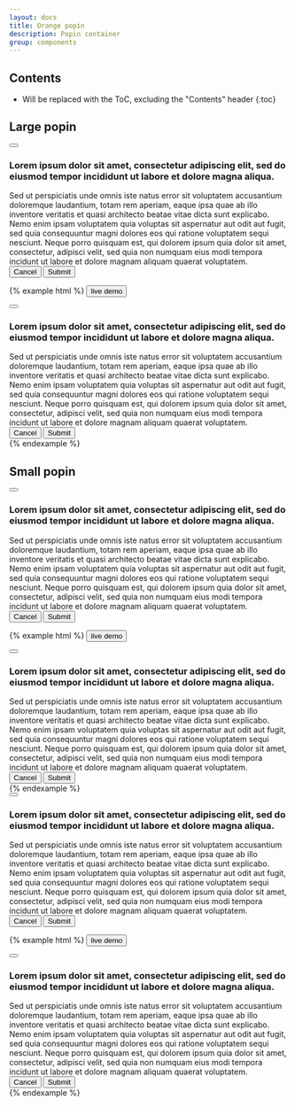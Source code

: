 ```yaml
---
layout: docs
title: Orange popin
description: Popin container
group: components
---
```


## Contents

* Will be replaced with the ToC, excluding the "Contents" header
{:toc}

## Large popin

<div class="bd-example bd-example-modal">
    <div class="modal">
        <div class="modal-dialog" role="document">
            <div class="modal-content">
                <div class="modal-header">
                    <button type="button" class="btn" aria-label="close"><span class="close"></span></button>
                </div>
                <div class="modal-body">
                    <div class="card card-block has-info">
                        <div class="card-icon">
                            <span class="icon-Warning-important"></span>
                        </div>
                        <h3 class="card-title">Lorem ipsum dolor sit amet, consectetur adipiscing elit, sed do eiusmod tempor incididunt ut labore et dolore magna aliqua.</h3>
                        <div class="card-text">Sed ut perspiciatis unde omnis iste natus error sit voluptatem accusantium doloremque laudantium, totam rem aperiam, eaque ipsa quae ab illo inventore veritatis et quasi architecto beatae vitae dicta sunt explicabo. Nemo enim ipsam voluptatem quia voluptas sit aspernatur aut odit aut fugit, sed quia consequuntur magni dolores eos qui ratione voluptatem sequi nesciunt. Neque porro quisquam est, qui dolorem ipsum quia dolor sit amet, consectetur, adipisci velit, sed quia non numquam eius modi tempora incidunt ut labore et dolore magnam aliquam quaerat voluptatem.</div>
                    </div>
                </div>
                <div class="modal-footer">
                    <div class="float-right">
                        <button type="button" class="btn btn-secondary">Cancel</button>
                        <button type="button" class="btn btn-primary">Submit</button>
                    </div>
                </div>
            </div>
        </div>
    </div>
</div>

{% example html %}
 <button type="button" class="btn btn-primary btn-lg" data-toggle="modal" data-target="#myModal1">
    live demo
</button>

<div class="modal fade" id="myModal1" tabindex="-1" role="dialog" aria-labelledby="myModalLabel1" aria-hidden="true">
    <div class="modal-dialog" role="document">
        <div class="modal-content">
            <div class="modal-header">
                <button type="button" class="btn" data-dismiss="modal" aria-label="close"><span class="close"></span></button>
            </div>
            <div class="modal-body">
                <div class="card card-block has-info">
                    <div class="card-icon">
                        <span class="icon-Warning-important"></span>
                    </div>
                    <h3 id="myModalLabel1" class="card-title">Lorem ipsum dolor sit amet, consectetur adipiscing elit, sed do eiusmod tempor incididunt ut labore et dolore magna aliqua.</h3>
                    <div class="card-text">Sed ut perspiciatis unde omnis iste natus error sit voluptatem accusantium doloremque laudantium, totam rem aperiam, eaque ipsa quae ab illo inventore veritatis et quasi architecto beatae vitae dicta sunt explicabo. Nemo enim ipsam voluptatem quia voluptas sit aspernatur aut odit aut fugit, sed quia consequuntur magni dolores eos qui ratione voluptatem sequi nesciunt. Neque porro quisquam est, qui dolorem ipsum quia dolor sit amet, consectetur, adipisci velit, sed quia non numquam eius modi tempora incidunt ut labore et dolore magnam aliquam quaerat voluptatem.</div>
                </div>
            </div>
            <div class="modal-footer">
                <div class="float-right">
                    <button type="button" class="btn btn-secondary" data-dismiss="modal">Cancel</button>
                    <button type="button" class="btn btn-primary">Submit</button>
                </div>
            </div>
        </div>
    </div>
</div>
{% endexample %}

## Small popin

<div class="bd-example bd-example-modal">
    <div class="modal">
        <div class="modal-dialog modal-sm" role="document">
            <div class="modal-content">
                <div class="modal-header">
                    <button type="button" class="btn" aria-label="close"><span class="close"></span></button>
                </div>
                <div class="modal-body">
                    <div class="card card-block has-info">
                        <div class="card-icon">
                            <span class="icon-Warning-important"></span>
                        </div>
                        <h3 class="card-title">Lorem ipsum dolor sit amet, consectetur adipiscing elit, sed do eiusmod tempor incididunt ut labore et dolore magna aliqua.</h3>
                        <div class="card-text">Sed ut perspiciatis unde omnis iste natus error sit voluptatem accusantium doloremque laudantium, totam rem aperiam, eaque ipsa quae ab illo inventore veritatis et quasi architecto beatae vitae dicta sunt explicabo. Nemo enim ipsam voluptatem quia voluptas sit aspernatur aut odit aut fugit, sed quia consequuntur magni dolores eos qui ratione voluptatem sequi nesciunt. Neque porro quisquam est, qui dolorem ipsum quia dolor sit amet, consectetur, adipisci velit, sed quia non numquam eius modi tempora incidunt ut labore et dolore magnam aliquam quaerat voluptatem.</div>
                    </div>
                </div>
                <div class="modal-footer">
                    <div class="float-right">
                        <button type="button" class="btn btn-secondary">Cancel</button>
                        <button type="button" class="btn btn-primary">Submit</button>
                    </div>
                </div>
            </div>
        </div>
    </div>
</div>

{% example html %}
<button type="button" class="btn btn-primary btn-lg" data-toggle="modal" data-target="#myModal2">
    live demo
</button>

<div class="modal fade" id="myModal2" tabindex="-1" role="dialog" aria-labelledby="myModalLabel2" aria-hidden="true">
    <div class="modal-dialog modal-sm" role="document">
        <div class="modal-content">
            <div class="modal-header">
                <button type="button" class="btn" data-dismiss="modal" aria-label="close"><span class="close"></span></button>
            </div>
            <div class="modal-body">
                <div class="card card-block has-info">
                    <div class="card-icon">
                        <span class="icon-Warning-important"></span>
                    </div>
                    <h3 id="myModalLabel2" class="card-title">Lorem ipsum dolor sit amet, consectetur adipiscing elit, sed do eiusmod tempor incididunt ut labore et dolore magna aliqua.</h3>
                    <div class="card-text">Sed ut perspiciatis unde omnis iste natus error sit voluptatem accusantium doloremque laudantium, totam rem aperiam, eaque ipsa quae ab illo inventore veritatis et quasi architecto beatae vitae dicta sunt explicabo. Nemo enim ipsam voluptatem quia voluptas sit aspernatur aut odit aut fugit, sed quia consequuntur magni dolores eos qui ratione voluptatem sequi nesciunt. Neque porro quisquam est, qui dolorem ipsum quia dolor sit amet, consectetur, adipisci velit, sed quia non numquam eius modi tempora incidunt ut labore et dolore magnam aliquam quaerat voluptatem.</div>
                </div>
            </div>
            <div class="modal-footer">
                <div class="float-right">
                    <button type="button" class="btn btn-secondary" data-dismiss="modal">Cancel</button>
                    <button type="button" class="btn btn-primary">Submit</button>
                </div>
            </div>
        </div>
    </div>
</div>
{% endexample %}


<div class="bd-example bd-example-modal">
    <div class="modal">
        <div class="modal-dialog modal-sm" role="document">
            <div class="modal-content">
                <div class="modal-header">
                    <button type="button" class="btn" aria-label="close"><span class="close"></span></button>
                </div>
                <div class="modal-body">
                    <div class="card card-block has-info on-top">
                        <div class="card-icon">
                            <span class="icon-Warning-important"></span>
                        </div>
                        <h3 class="card-title">Lorem ipsum dolor sit amet, consectetur adipiscing elit, sed do eiusmod tempor incididunt ut labore et dolore magna aliqua.</h3>
                        <div class="card-text">Sed ut perspiciatis unde omnis iste natus error sit voluptatem accusantium doloremque laudantium, totam rem aperiam, eaque ipsa quae ab illo inventore veritatis et quasi architecto beatae vitae dicta sunt explicabo. Nemo enim ipsam voluptatem quia voluptas sit aspernatur aut odit aut fugit, sed quia consequuntur magni dolores eos qui ratione voluptatem sequi nesciunt. Neque porro quisquam est, qui dolorem ipsum quia dolor sit amet, consectetur, adipisci velit, sed quia non numquam eius modi tempora incidunt ut labore et dolore magnam aliquam quaerat voluptatem.</div>
                    </div>
                </div>
                <div class="modal-footer">
                    <div class="float-right">
                        <button type="button" class="btn btn-secondary">Cancel</button>
                        <button type="button" class="btn btn-primary">Submit</button>
                    </div>
                </div>
            </div>
        </div>
    </div>
</div>

{% example html %}
<button type="button" class="btn btn-primary btn-lg" data-toggle="modal" data-target="#myModal3">
    live demo
</button>

<div class="modal fade" id="myModal3" tabindex="-1" role="dialog" aria-labelledby="myModalLabel3" aria-hidden="true">
    <div class="modal-dialog modal-sm" role="document">
        <div class="modal-content">
            <div class="modal-header">
                <button type="button" class="btn" data-dismiss="modal" aria-label="close"><span class="close"></span></button>
            </div>
            <div class="modal-body">
                <div class="card card-block has-info on-top">
                    <div class="card-icon">
                        <span class="icon-Warning-important"></span>
                    </div>
                    <h3 id="myModalLabel3" class="card-title">Lorem ipsum dolor sit amet, consectetur adipiscing elit, sed do eiusmod tempor incididunt ut labore et dolore magna aliqua.</h3>
                    <div class="card-text">Sed ut perspiciatis unde omnis iste natus error sit voluptatem accusantium doloremque laudantium, totam rem aperiam, eaque ipsa quae ab illo inventore veritatis et quasi architecto beatae vitae dicta sunt explicabo. Nemo enim ipsam voluptatem quia voluptas sit aspernatur aut odit aut fugit, sed quia consequuntur magni dolores eos qui ratione voluptatem sequi nesciunt. Neque porro quisquam est, qui dolorem ipsum quia dolor sit amet, consectetur, adipisci velit, sed quia non numquam eius modi tempora incidunt ut labore et dolore magnam aliquam quaerat voluptatem.</div>
                </div>
            </div>
            <div class="modal-footer">
                <div class="float-right">
                    <button type="button" class="btn btn-secondary" data-dismiss="modal">Cancel</button>
                    <button type="button" class="btn btn-primary">Submit</button>
                </div>
            </div>
        </div>
    </div>
</div>
{% endexample %}

